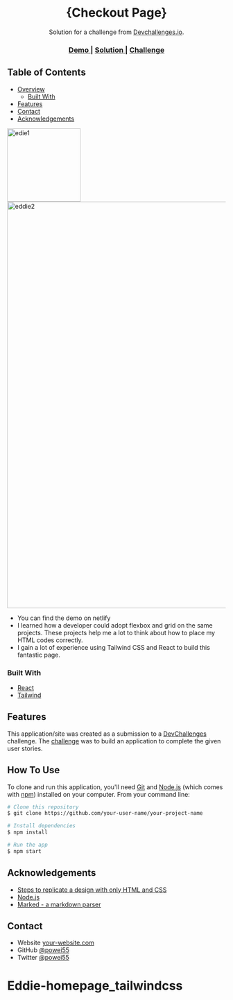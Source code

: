 <h1 align="center">{Checkout Page}</h1>

<div align="center">
   Solution for a challenge from  <a href="http://devchallenges.io" target="_blank">Devchallenges.io</a>.
</div>

<div align="center">
  <h3>
    <a href="https://{https://https://edie-homepage-react.netlify.app}">
      Demo
    </a>
    <span> | </span>
    <a href="https://{https://devchallenges.io/solutions/vmQq095V6dxkGPKb8Equ}">
      Solution
    </a>
    <span> | </span>
    <a href="https://devchallenges.io/challenges/xobQBuf8zWWmiYMIAZe0">
      Challenge
    </a>
  </h3>
</div>

<!-- TABLE OF CONTENTS -->

## Table of Contents

- [Overview](#overview)
  - [Built With](#built-with)
- [Features](#features)
- [Contact](#contact)
- [Acknowledgements](#acknowledgements)

<!-- OVERVIEW -->

 <img width="169" align="center" alt="edie1" src="https://user-images.githubusercontent.com/94329479/224600535-1f27d3bd-7107-4c8f-b447-b290a61345b4.png">

<img width="938" alt="eddie2" src="https://user-images.githubusercontent.com/94329479/224600648-f946bb0a-8d98-4fa8-b32d-78525c2ceb26.png">


- You can find the demo on netlify
- I learned how a developer could adopt flexbox and grid on the same projects. These projects help me a lot to think about how to place my HTML codes correctly.
- I gain a lot of experience using Tailwind CSS and React to build this fantastic page.

### Built With

- [React](https://reactjs.org/)
- [Tailwind](https://tailwindcss.com/)

## Features

This application/site was created as a submission to a [DevChallenges](https://devchallenges.io/challenges) challenge. The [challenge](https://devchallenges.io/challenges/0J1NxxGhOUYVqihwegfO) was to build an application to complete the given user stories.

## How To Use

To clone and run this application, you'll need [Git](https://git-scm.com) and [Node.js](https://nodejs.org/en/download/) (which comes with [npm](http://npmjs.com)) installed on your computer. From your command line:

```bash
# Clone this repository
$ git clone https://github.com/your-user-name/your-project-name

# Install dependencies
$ npm install

# Run the app
$ npm start
```

## Acknowledgements

- [Steps to replicate a design with only HTML and CSS](https://devchallenges-blogs.web.app/how-to-replicate-design/)
- [Node.js](https://nodejs.org/)
- [Marked - a markdown parser](https://github.com/chjj/marked)

## Contact

- Website [your-website.com](https://{your-web-site-link})
- GitHub [@powei55](https://{github.com/powei55})
- Twitter [@powei55](https://{twitter.com/powei55})

# Eddie-homepage_tailwindcss
